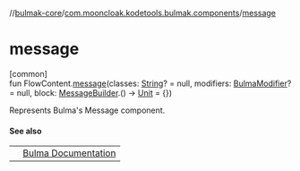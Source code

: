 //[bulmak-core](../../index.md)/[com.mooncloak.kodetools.bulmak.components](index.md)/[message](message.md)

# message

[common]\
fun FlowContent.[message](message.md)(classes: [String](https://kotlinlang.org/api/core/kotlin-stdlib/kotlin/-string/index.html)? = null, modifiers: [BulmaModifier](../com.mooncloak.kodetools.bulmak.modifier/-bulma-modifier/index.md)? = null, block: [MessageBuilder](-message-builder/index.md).() -&gt; [Unit](https://kotlinlang.org/api/core/kotlin-stdlib/kotlin/-unit/index.html) = {})

Represents Bulma's Message component.

#### See also

| | |
|---|---|
|  | [Bulma Documentation](https://bulma.io/documentation/components/message/) |
